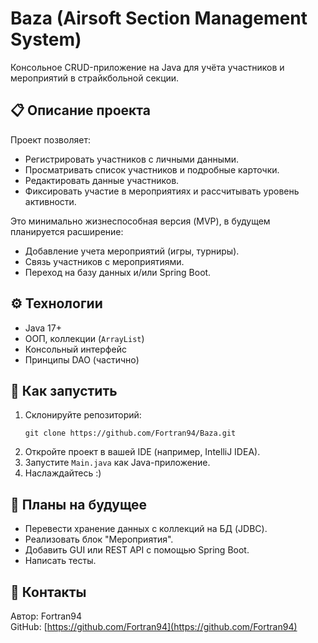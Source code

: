 # Baza (Airsoft Section Management System)

Консольное CRUD-приложение на Java для учёта участников и мероприятий в страйкбольной секции.

## 📋 Описание проекта
Проект позволяет:
- Регистрировать участников с личными данными.
- Просматривать список участников и подробные карточки.
- Редактировать данные участников.
- Фиксировать участие в мероприятиях и рассчитывать уровень активности.

Это минимально жизнеспособная версия (MVP), в будущем планируется расширение:
- Добавление учета мероприятий (игры, турниры).
- Связь участников с мероприятиями.
- Переход на базу данных и/или Spring Boot.

## ⚙️ Технологии
- Java 17+
- ООП, коллекции (`ArrayList`)
- Консольный интерфейс
- Принципы DAO (частично)

## 🚀 Как запустить
1. Склонируйте репозиторий:
   ```
   git clone https://github.com/Fortran94/Baza.git
   ```
2. Откройте проект в вашей IDE (например, IntelliJ IDEA).
3. Запустите `Main.java` как Java-приложение.
4. Наслаждайтесь :)

## 📌 Планы на будущее
- Перевести хранение данных с коллекций на БД (JDBC).
- Реализовать блок "Мероприятия".
- Добавить GUI или REST API с помощью Spring Boot.
- Написать тесты.

## 🤝 Контакты
Автор: Fortran94  
GitHub: [https://github.com/Fortran94](https://github.com/Fortran94)
